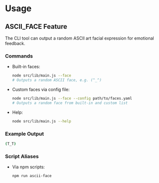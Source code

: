 # Usage

## ASCII_FACE Feature

The CLI tool can output a random ASCII art facial expression for emotional feedback.

### Commands

- Built-in faces:

  ```bash
  node src/lib/main.js --face
  # Outputs a random ASCII face, e.g. (^_^)
  ```

- Custom faces via config file:

  ```bash
  node src/lib/main.js --face --config path/to/faces.yaml
  # Outputs a random face from built-in and custom list
  ```

- Help:

  ```bash
  node src/lib/main.js --help
  ```

### Example Output

```bash
(T_T)
```

### Script Aliases

- Via npm scripts:

  ```bash
  npm run ascii-face
  ```
